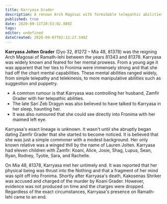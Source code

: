 ```yaml
---
title: Karryasa Grader
description: A renown Arch Magosai with formidable telepathic abilities.
published: true
date: 2020-09-11T20:53:02.880Z
tags: 
editor: undefined
dateCreated: 2020-09-07T02:12:27.540Z
---
```


**Karryasa Jolten Grader** (Dyo 32, 81272 – Mia 48, 81378) was the reigning Arch Magosai of Ramath-lehi between the years 81343 and 81378. Karryasa was widely known and feared for her mental prowess. From a young age it was apparent that her ties to Fronima were immensely strong and that she had off the chart mental capabilities. These mental abilities ranged widely, from simple telepathy and telekinesis, to more manipulative abilities such as suggestion and puppetry.

-   A common rumour is that Karryasa was controlling her husband, Zamfir Grader with her telepathic abilities.
-   The late Sari Zeb Dragyn was also believed to have talked to Karryasa in her sleep, haunting her.
-   It was also rumoured that she could see directly into Fronima with her maimed left eye.

Karryasa's exact lineage is unknown. It wasn't until she abruptly began dating Zamfir Grader that she started to become noticed. It is believed that she was just a simple commoner with a modest background. Her only known relative was a winged thill by the name of Lauren Jolten. Karryasa had eleven children with Zamfir: Koani, Alice, Josie, Shag, Lupus, Sean, Ryan, Rodney, Tyotie, Sara, and Rachelle.

On Mia 48, 81378, Karryasa met her untimely end. It was reported that her physical being was thrust into the Nothing and that a fragment of her mind was split off into Fronima. Shortly after Karryasa's death, Kakosenas Shriker was accused and charged of the murder by Koani Grader. However, evidence was not produced on time and the charges were dropped. Regardless of the exact circumstances, Karryasa's presence on Ramath-lehi came to an end.